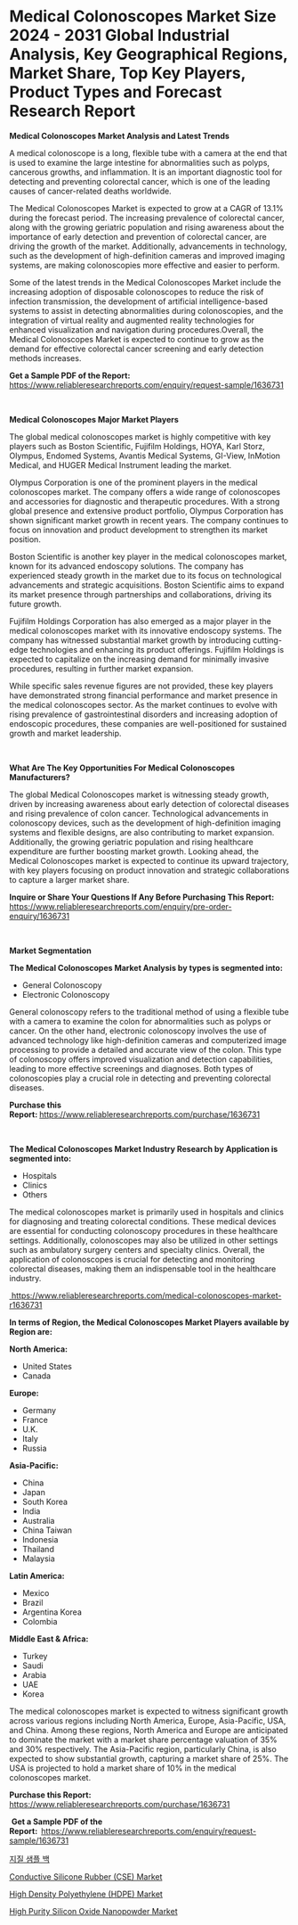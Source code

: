 <p><h1>Medical Colonoscopes Market Size 2024 - 2031 Global Industrial Analysis, Key Geographical Regions, Market Share, Top Key Players, Product Types and Forecast Research Report</h1></p><p><strong>Medical Colonoscopes Market Analysis and Latest Trends</strong></p>
<p><p>A medical colonoscope is a long, flexible tube with a camera at the end that is used to examine the large intestine for abnormalities such as polyps, cancerous growths, and inflammation. It is an important diagnostic tool for detecting and preventing colorectal cancer, which is one of the leading causes of cancer-related deaths worldwide.</p><p>The Medical Colonoscopes Market is expected to grow at a CAGR of 13.1% during the forecast period. The increasing prevalence of colorectal cancer, along with the growing geriatric population and rising awareness about the importance of early detection and prevention of colorectal cancer, are driving the growth of the market. Additionally, advancements in technology, such as the development of high-definition cameras and improved imaging systems, are making colonoscopies more effective and easier to perform.</p><p>Some of the latest trends in the Medical Colonoscopes Market include the increasing adoption of disposable colonoscopes to reduce the risk of infection transmission, the development of artificial intelligence-based systems to assist in detecting abnormalities during colonoscopies, and the integration of virtual reality and augmented reality technologies for enhanced visualization and navigation during procedures.Overall, the Medical Colonoscopes Market is expected to continue to grow as the demand for effective colorectal cancer screening and early detection methods increases.</p></p>
<p><strong>Get a Sample PDF of the Report:&nbsp;</strong> <a href="https://www.reliableresearchreports.com/enquiry/request-sample/1636731">https://www.reliableresearchreports.com/enquiry/request-sample/1636731</a></p>
<p>&nbsp;</p>
<p><strong>Medical Colonoscopes Major Market Players</strong></p>
<p><p>The global medical colonoscopes market is highly competitive with key players such as Boston Scientific, Fujifilm Holdings, HOYA, Karl Storz, Olympus, Endomed Systems, Avantis Medical Systems, GI-View, InMotion Medical, and HUGER Medical Instrument leading the market.</p><p>Olympus Corporation is one of the prominent players in the medical colonoscopes market. The company offers a wide range of colonoscopes and accessories for diagnostic and therapeutic procedures. With a strong global presence and extensive product portfolio, Olympus Corporation has shown significant market growth in recent years. The company continues to focus on innovation and product development to strengthen its market position.</p><p>Boston Scientific is another key player in the medical colonoscopes market, known for its advanced endoscopy solutions. The company has experienced steady growth in the market due to its focus on technological advancements and strategic acquisitions. Boston Scientific aims to expand its market presence through partnerships and collaborations, driving its future growth.</p><p>Fujifilm Holdings Corporation has also emerged as a major player in the medical colonoscopes market with its innovative endoscopy systems. The company has witnessed substantial market growth by introducing cutting-edge technologies and enhancing its product offerings. Fujifilm Holdings is expected to capitalize on the increasing demand for minimally invasive procedures, resulting in further market expansion.</p><p>While specific sales revenue figures are not provided, these key players have demonstrated strong financial performance and market presence in the medical colonoscopes sector. As the market continues to evolve with rising prevalence of gastrointestinal disorders and increasing adoption of endoscopic procedures, these companies are well-positioned for sustained growth and market leadership.</p></p>
<p>&nbsp;</p>
<p><strong>What Are The Key Opportunities For Medical Colonoscopes Manufacturers?</strong></p>
<p><p>The global Medical Colonoscopes market is witnessing steady growth, driven by increasing awareness about early detection of colorectal diseases and rising prevalence of colon cancer. Technological advancements in colonoscopy devices, such as the development of high-definition imaging systems and flexible designs, are also contributing to market expansion. Additionally, the growing geriatric population and rising healthcare expenditure are further boosting market growth. Looking ahead, the Medical Colonoscopes market is expected to continue its upward trajectory, with key players focusing on product innovation and strategic collaborations to capture a larger market share.</p></p>
<p><strong>Inquire or Share Your Questions If Any Before Purchasing This Report:</strong> <a href="https://www.reliableresearchreports.com/enquiry/pre-order-enquiry/1636731">https://www.reliableresearchreports.com/enquiry/pre-order-enquiry/1636731</a></p>
<p>&nbsp;</p>
<p><strong>Market Segmentation</strong></p>
<p><strong>The Medical Colonoscopes Market Analysis by types is segmented into:</strong></p>
<p><ul><li>General Colonoscopy</li><li>Electronic Colonoscopy</li></ul></p>
<p><p>General colonoscopy refers to the traditional method of using a flexible tube with a camera to examine the colon for abnormalities such as polyps or cancer. On the other hand, electronic colonoscopy involves the use of advanced technology like high-definition cameras and computerized image processing to provide a detailed and accurate view of the colon. This type of colonoscopy offers improved visualization and detection capabilities, leading to more effective screenings and diagnoses. Both types of colonoscopies play a crucial role in detecting and preventing colorectal diseases.</p></p>
<p><strong>Purchase this Report:&nbsp;</strong><a href="https://www.reliableresearchreports.com/purchase/1636731">https://www.reliableresearchreports.com/purchase/1636731</a></p>
<p>&nbsp;</p>
<p><strong>The Medical Colonoscopes Market Industry Research by Application is segmented into:</strong></p>
<p><ul><li>Hospitals</li><li>Clinics</li><li>Others</li></ul></p>
<p><p>The medical colonoscopes market is primarily used in hospitals and clinics for diagnosing and treating colorectal conditions. These medical devices are essential for conducting colonoscopy procedures in these healthcare settings. Additionally, colonoscopes may also be utilized in other settings such as ambulatory surgery centers and specialty clinics. Overall, the application of colonoscopes is crucial for detecting and monitoring colorectal diseases, making them an indispensable tool in the healthcare industry.</p></p>
<p><a href="https://www.reliableresearchreports.com/medical-colonoscopes-market-r1636731">&nbsp;https://www.reliableresearchreports.com/medical-colonoscopes-market-r1636731</a></p>
<p><strong>In terms of Region, the Medical Colonoscopes Market Players available by Region are:</strong></p>
<p>
    <p> <strong> North America: </strong>
        <ul>
            <li>United States</li>
            <li>Canada</li>
        </ul>
        </p> 
    <p> <strong> Europe: </strong>
        <ul>
            <li>Germany</li>
            <li>France</li>
            <li>U.K.</li>
            <li>Italy</li>
            <li>Russia</li>
        </ul>
        </p> 
    <p> <strong> Asia-Pacific: </strong>
        <ul>
            <li>China</li>
            <li>Japan</li>
            <li>South Korea</li>
            <li>India</li>
            <li>Australia</li>
            <li>China Taiwan</li>
            <li>Indonesia</li>
            <li>Thailand</li>
            <li>Malaysia</li>
        </ul>
        </p> 
    <p> <strong> Latin America: </strong>
        <ul>
            <li>Mexico</li>
            <li>Brazil</li>
            <li>Argentina Korea</li>
            <li>Colombia</li>
        </ul>
        </p> 
    <p> <strong> Middle East & Africa: </strong>
        <ul>
            <li>Turkey</li>
            <li>Saudi</li>
            <li>Arabia</li>
            <li>UAE</li>
            <li>Korea</li>
        </ul>
    </p>
    </p>
<p><p>The medical colonoscopes market is expected to witness significant growth across various regions including North America, Europe, Asia-Pacific, USA, and China. Among these regions, North America and Europe are anticipated to dominate the market with a market share percentage valuation of 35% and 30% respectively. The Asia-Pacific region, particularly China, is also expected to show substantial growth, capturing a market share of 25%. The USA is projected to hold a market share of 10% in the medical colonoscopes market.</p></p>
<p><strong>Purchase this Report: </strong><a href="https://www.reliableresearchreports.com/purchase/1636731">https://www.reliableresearchreports.com/purchase/1636731</a></p>
<p>&nbsp;<strong>Get a Sample PDF of the Report:&nbsp;&nbsp;</strong><a href="https://www.reliableresearchreports.com/enquiry/request-sample/1636731">https://www.reliableresearchreports.com/enquiry/request-sample/1636731</a></p>
<p><strong></strong></p>
<p><p><a href="https://github.com/langcat852024/Market-Research-Report-List-1/blob/main/5786047126878.md">지질 샘플 백</a></p><p><a href="https://medium.com/@aureliarice/market-forecast-global-conductive-silicone-rubber-cse-trends-and-impact-analysis-2024-2031-c8b77286fc8b">Conductive Silicone Rubber (CSE) Market</a></p><p><a href="https://medium.com/@staceyhilll48/insights-into-high-density-polyethylene-hdpe-market-share-and-competitive-landscape-for-period-c8b62651d995">High Density Polyethylene (HDPE) Market</a></p><p><a href="https://github.com/omniaadelmm/Market-Research-Report-List-1/blob/main/high-purity-silicon-oxide-nanopowder-market.md">High Purity Silicon Oxide Nanopowder Market</a></p></p>
